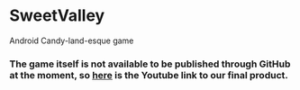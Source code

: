 # SweetValley
Android Candy-land-esque game 

### The game itself is not available to be published through GitHub at the moment, so [here](https://www.youtube.com/watch?v=XMmtp8VVp0s) is the Youtube link to our final product.
